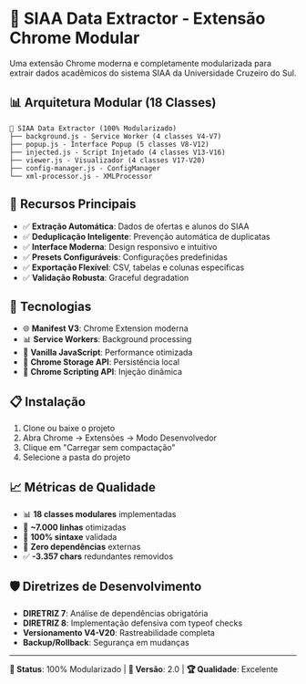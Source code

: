 # 🚀 SIAA Data Extractor - Extensão Chrome Modular

Uma extensão Chrome moderna e completamente modularizada para extrair dados acadêmicos do sistema SIAA da Universidade Cruzeiro do Sul.

## 📊 **Arquitetura Modular (18 Classes)**

```
📁 SIAA Data Extractor (100% Modularizado)
├── background.js - Service Worker (4 classes V4-V7)
├── popup.js - Interface Popup (5 classes V8-V12) 
├── injected.js - Script Injetado (4 classes V13-V16)
├── viewer.js - Visualizador (4 classes V17-V20)
├── config-manager.js - ConfigManager
└── xml-processor.js - XMLProcessor
```

## 🎯 **Recursos Principais**

- ✅ **Extração Automática**: Dados de ofertas e alunos do SIAA
- ✅ **Deduplicação Inteligente**: Prevenção automática de duplicatas
- ✅ **Interface Moderna**: Design responsivo e intuitivo
- ✅ **Presets Configuráveis**: Configurações predefinidas
- ✅ **Exportação Flexível**: CSV, tabelas e colunas específicas
- ✅ **Validação Robusta**: Graceful degradation

## 🔧 **Tecnologias**

- 🌐 **Manifest V3**: Chrome Extension moderna
- 📊 **Service Workers**: Background processing
- 🎨 **Vanilla JavaScript**: Performance otimizada
- 💾 **Chrome Storage API**: Persistência local
- 🔗 **Chrome Scripting API**: Injeção dinâmica

## 📋 **Instalação**

1. Clone ou baixe o projeto
2. Abra Chrome → Extensões → Modo Desenvolvedor
3. Clique em "Carregar sem compactação"
4. Selecione a pasta do projeto

## 📈 **Métricas de Qualidade**

- 📊 **18 classes modulares** implementadas
- 📏 **~7.000 linhas** otimizadas
- 🧪 **100% sintaxe** validada
- 🚀 **Zero dependências** externas
- ✅ **-3.357 chars** redundantes removidos

## 🛡️ **Diretrizes de Desenvolvimento**

- **DIRETRIZ 7**: Análise de dependências obrigatória
- **DIRETRIZ 8**: Implementação defensiva com typeof checks
- **Versionamento V4-V20**: Rastreabilidade completa
- **Backup/Rollback**: Segurança em mudanças

---

**🎯 Status**: 100% Modularizado | **📅 Versão**: 2.0 | **🏆 Qualidade**: Excelente
